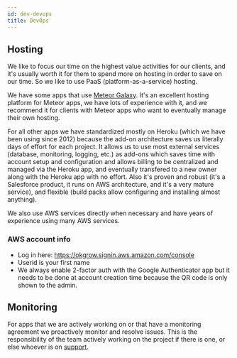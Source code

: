 ```yaml
---
id: dev-devops
title: DevOps
---
```


## Hosting

We like to focus our time on the highest value activities for our clients, and it's usually worth it for them to spend more on hosting in order to save on our time. So we like to use PaaS (platform-as-a-service) hosting.

We have some apps that use [Meteor Galaxy](https://galaxy.meteor.com/). It's an excellent hosting platform for Meteor apps, we have lots of experience with it, and we recommend it for clients with Meteor apps who want to eventually manage their own hosting.

For all other apps we have standardized mostly on Heroku (which we have been using since 2012) because the add-on architecture saves us literally days of effort for each project. It allows us to use most external services (database, monitoring, logging, etc.) as add-ons which saves time with account setup and configuration and allows billing to be centralized and managed via the Heroku app, and eventually transfered to a new owner along with the Heroku app with no effort.
Also it's proven and robust (it's a Salesforce product, it runs on AWS architecture, and it's a very mature service), and flexible (build packs allow configuring and installing almost anything).

We also use AWS services directly when necessary and have years of experience using many AWS services.

### AWS account info

* Log in here: https://okgrow.signin.aws.amazon.com/console
* Userid is your first name
* We always enable 2-factor auth with the Google Authenticator app but it needs to be done at account creation time because the QR code is only shown to the admin.

## Monitoring

For apps that we are actively working on or that have a monitoring agreement we proactively monitor and resolve issues. This is the responsibility of the team actively working on the project if there is one, or else whoever is on [support](dev-support-role.html).
